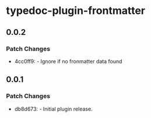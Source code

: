 # typedoc-plugin-frontmatter

## 0.0.2

### Patch Changes

- 4cc0ff9: - Ignore if no fronmatter data found

## 0.0.1

### Patch Changes

- db8d673: - Initial plugin release.

